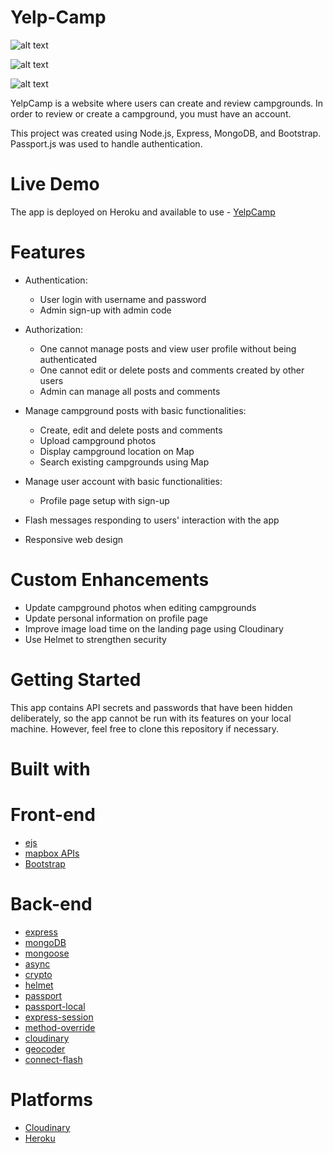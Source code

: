 # Yelp-Camp

![alt text](https://res.cloudinary.com/web-dev-app/image/upload/v1619012118/YelpCamp/Screenshot_503_ujwps3.png)

![alt text](https://res.cloudinary.com/web-dev-app/image/upload/v1619012821/YelpCamp/Screenshot_513_nfoaos.png)

![alt text](https://res.cloudinary.com/web-dev-app/image/upload/v1619013505/YelpCamp/Screenshot_514_f0xvmq.png)

YelpCamp is a website where users can create and review campgrounds. In order to review or create a campground, you must have an account.

This project was created using Node.js, Express, MongoDB, and Bootstrap. Passport.js was used to handle authentication.

# Live Demo

The app is deployed on Heroku and available to use -
[YelpCamp](https://arcane-coast-57572.herokuapp.com/)

# Features

- Authentication:

  - User login with username and password
  - Admin sign-up with admin code

- Authorization:

  - One cannot manage posts and view user profile without being authenticated
  - One cannot edit or delete posts and comments created by other users
  - Admin can manage all posts and comments

- Manage campground posts with basic functionalities:

  - Create, edit and delete posts and comments
  - Upload campground photos
  - Display campground location on Map
  - Search existing campgrounds using Map

- Manage user account with basic functionalities:

  - Profile page setup with sign-up

- Flash messages responding to users' interaction with the app

- Responsive web design

# Custom Enhancements

- Update campground photos when editing campgrounds
- Update personal information on profile page
- Improve image load time on the landing page using Cloudinary
- Use Helmet to strengthen security

# Getting Started

This app contains API secrets and passwords that have been hidden deliberately, so the app cannot be run with its features on your local machine. However, feel free to clone this repository if necessary.

# Built with

# Front-end

- [ejs](https://ejs.co/)
- [mapbox APIs](https://docs.mapbox.com/)
- [Bootstrap](https://getbootstrap.com/docs/3.3/)

# Back-end

- [express](https://expressjs.com/)
- [mongoDB](https://www.mongodb.com/)
- [mongoose](https://mongoosejs.com/)
- [async](http://caolan.github.io/async/v3/)
- [crypto](https://nodejs.org/api/crypto.html#crypto_crypto)
- [helmet](https://helmetjs.github.io/)
- [passport](http://www.passportjs.org/)
- [passport-local](https://github.com/jaredhanson/passport-local#passport-local)
- [express-session](https://github.com/expressjs/session#express-session)
- [method-override](https://github.com/expressjs/method-override#method-override)
- [cloudinary](https://cloudinary.com/)
- [geocoder](https://github.com/wyattdanger/geocoder#geocoder)
- [connect-flash](https://github.com/jaredhanson/connect-flash#connect-flash)

# Platforms

- [Cloudinary](https://cloudinary.com/)
- [Heroku](https://dashboard.heroku.com)
